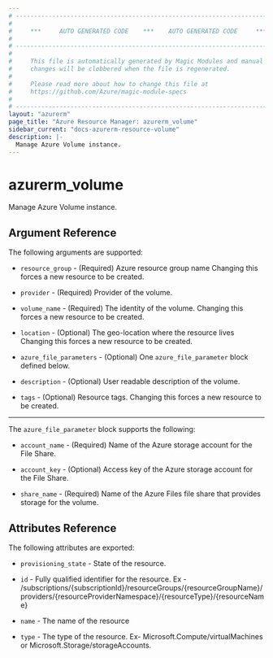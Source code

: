 ```yaml
---
# ----------------------------------------------------------------------------
#
#     ***     AUTO GENERATED CODE    ***    AUTO GENERATED CODE     ***
#
# ----------------------------------------------------------------------------
#
#     This file is automatically generated by Magic Modules and manual
#     changes will be clobbered when the file is regenerated.
#
#     Please read more about how to change this file at
#     https://github.com/Azure/magic-module-specs
#
# ----------------------------------------------------------------------------
layout: "azurerm"
page_title: "Azure Resource Manager: azurerm_volume"
sidebar_current: "docs-azurerm-resource-volume"
description: |-
  Manage Azure Volume instance.
---
```


# azurerm_volume

Manage Azure Volume instance.


## Argument Reference

The following arguments are supported:

* `resource_group` - (Required) Azure resource group name Changing this forces a new resource to be created.

* `provider` - (Required) Provider of the volume.

* `volume_name` - (Required) The identity of the volume. Changing this forces a new resource to be created.

* `location` - (Optional) The geo-location where the resource lives Changing this forces a new resource to be created.

* `azure_file_parameters` - (Optional) One `azure_file_parameter` block defined below.

* `description` - (Optional) User readable description of the volume.

* `tags` - (Optional) Resource tags. Changing this forces a new resource to be created.

---

The `azure_file_parameter` block supports the following:

* `account_name` - (Required) Name of the Azure storage account for the File Share.

* `account_key` - (Optional) Access key of the Azure storage account for the File Share.

* `share_name` - (Required) Name of the Azure Files file share that provides storage for the volume.

## Attributes Reference

The following attributes are exported:

* `provisioning_state` - State of the resource.

* `id` - Fully qualified identifier for the resource. Ex - /subscriptions/{subscriptionId}/resourceGroups/{resourceGroupName}/providers/{resourceProviderNamespace}/{resourceType}/{resourceName}

* `name` - The name of the resource

* `type` - The type of the resource. Ex- Microsoft.Compute/virtualMachines or Microsoft.Storage/storageAccounts.
